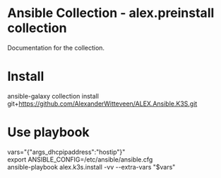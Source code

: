 # Ansible Collection - alex.preinstall collection
Documentation for the collection.

# Install
ansible-galaxy collection install git+https://github.com/AlexanderWitteveen/ALEX.Ansible.K3S.git

# Use playbook
vars="{\"args_dhcpipaddress\":\"hostip\"}"  
export ANSIBLE_CONFIG=/etc/ansible/ansible.cfg  
ansible-playbook alex.k3s.install -vv --extra-vars "$vars"  

